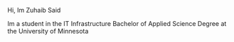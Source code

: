 Hi, Im Zuhaib Said

Im a student in the IT Infrastructure Bachelor of Applied Science Degree at the University of Minnesota

